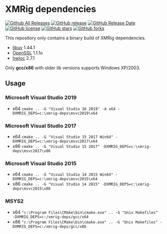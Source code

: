 # XMRig dependencies
[![Github All Releases](https://img.shields.io/github/downloads/xmrig/xmrig-deps/total.svg)](https://github.com/xmrig/xmrig-deps/releases)
[![GitHub release](https://img.shields.io/github/release/xmrig/xmrig-deps/all.svg)](https://github.com/xmrig/xmrig-deps/releases)
[![GitHub Release Date](https://img.shields.io/github/release-date-pre/xmrig/xmrig-deps.svg)](https://github.com/xmrig/xmrig-deps/releases)
[![GitHub license](https://img.shields.io/github/license/xmrig/xmrig-deps.svg)](https://github.com/xmrig/xmrig-deps/blob/master/LICENSE)
[![GitHub stars](https://img.shields.io/github/stars/xmrig/xmrig-deps.svg)](https://github.com/xmrig/xmrig-deps/stargazers)
[![GitHub forks](https://img.shields.io/github/forks/xmrig/xmrig-deps.svg)](https://github.com/xmrig/xmrig-deps/network)

This repository only contains a binary build of XMRig dependencies. 

* [libuv](https://github.com/libuv/libuv) 1.44.1
* [OpenSSL](https://www.openssl.org) 1.1.1o
* [hwloc](https://www.open-mpi.org/projects/hwloc) 2.7.1

Only **gcc/x86** with older lib versions supports Windows XP/2003.

## Usage
### Microsoft Visual Studio 2019
- x64 `cmake .. -G "Visual Studio 16 2019" -A x64 -DXMRIG_DEPS=c:\xmrig-deps\msvc2019\x64`

### Microsoft Visual Studio 2017

- x64 `cmake .. -G "Visual Studio 15 2017 Win64" -DXMRIG_DEPS=c:\xmrig-deps\msvc2017\x64`
- x86 `cmake .. -G "Visual Studio 15 2017" -DXMRIG_DEPS=c:\xmrig-deps\msvc2017\x86`

### Microsoft Visual Studio 2015

- x64 `cmake .. -G "Visual Studio 14 2015 Win64" -DXMRIG_DEPS=c:\xmrig-deps\msvc2015\x64`
- x86 `cmake .. -G "Visual Studio 14 2015" -DXMRIG_DEPS=c:\xmrig-deps\msvc2015\x86`

### MSYS2

- x64 `"c:\Program Files\CMake\bin\cmake.exe" .. -G "Unix Makefiles" -DXMRIG_DEPS=c:/xmrig-deps/gcc/x64`
- x86 `"c:\Program Files\CMake\bin\cmake.exe" .. -G "Unix Makefiles" -DXMRIG_DEPS=c:/xmrig-deps/gcc/x86`
